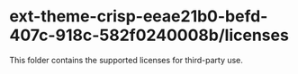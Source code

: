 # ext-theme-crisp-eeae21b0-befd-407c-918c-582f0240008b/licenses

This folder contains the supported licenses for third-party use.
